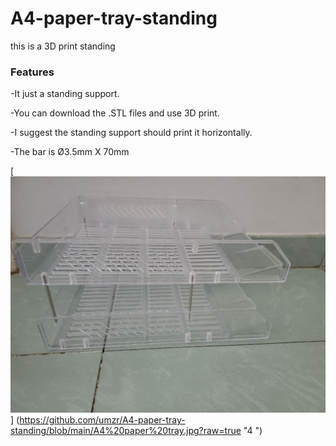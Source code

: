 # A4-paper-tray-standing
this is a 3D print standing

### Features

-It just a standing support. 

-You can download the .STL files and use 3D print. 

-I suggest the standing support should print it horizontally.

-The bar is Ø3.5mm X 70mm

[![](https://github.com/umzr/A4-paper-tray-standing/blob/main/A4%20paper%20tray.jpg?raw=true)]
(https://github.com/umzr/A4-paper-tray-standing/blob/main/A4%20paper%20tray.jpg?raw=true "4 ")
